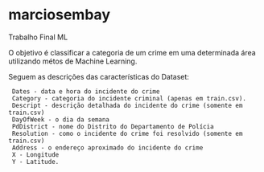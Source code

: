# marciosembay
Trabalho Final ML

O objetivo é classificar a categoria de um crime em uma determinada área utilizando métos de Machine Learning.

Seguem as descrições das características do Dataset:

     Dates - data e hora do incidente do crime
     Category - categoria do incidente criminal (apenas em train.csv). 
     Descript - descrição detalhada do incidente do crime (somente em train.csv)
     DayOfWeek - o dia da semana
     PdDistrict - nome do Distrito do Departamento de Polícia
     Resolution - como o incidente do crime foi resolvido (somente em train.csv)
     Address - o endereço aproximado do incidente do crime
     X - Longitude
     Y - Latitude.
